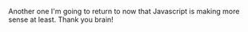 Another one I'm going to return to now that Javascript is making more sense at least. Thank you brain!
